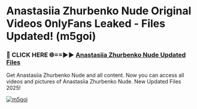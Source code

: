 # Anastasiia Zhurbenko Nude Original Videos 0nlyFans Leaked - Files Updated! (m5goi)

<h3>🔴 CLICK HERE 🌐==►► <a href="https://tinyurl.com/y5r63du9" rel="nofollow">Anastasiia Zhurbenko Nude Updated Files</a></h3>

Get Anastasiia Zhurbenko Nude and all content. Now you can access all videos and pictures of Anastasiia Zhurbenko Nude. New Updated Files 2025!

[![m5goi](https://i.imgur.com/UVo9nyh.gif)](https://tinyurl.com/y5r63du9)
